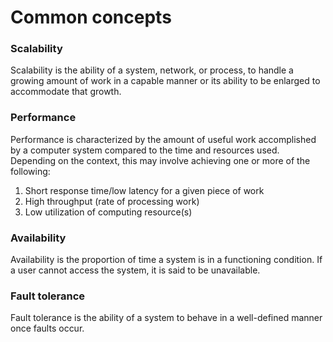# Common concepts

### Scalability

Scalability is the ability of a system, network, or process, to handle a growing amount of work in a capable manner or its ability to be enlarged to accommodate that growth.

### Performance

Performance is characterized by the amount of useful work accomplished by a computer system compared to the time and resources used. Depending on the context, this may involve achieving one or more of the following:

1. Short response time/low latency for a given piece of work
2. High throughput (rate of processing work)
3. Low utilization of computing resource(s)

### Availability

Availability is the proportion of time a system is in a functioning condition. If a user cannot access the system, it is said to be unavailable.

### Fault tolerance

Fault tolerance is the ability of a system to behave in a well-defined manner once faults occur.
